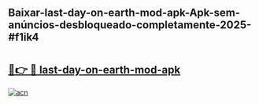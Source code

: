 ## Baixar-last-day-on-earth-mod-apk-Apk-sem-anúncios-desbloqueado-completamente-2025-#f1ik4

# <h2><a href="https://ainizakaria.my?title=last-day-on-earth-mod-apk&ref=22M">🔗👉 🔴 last-day-on-earth-mod-apk</a></h2>

[![acn](https://github.com/user-attachments/assets/0f9c940e-d8b0-45ae-aac7-cd30a18b3e1c)](https://ainizakaria.my?title=last-day-on-earth-mod-apk&ref=22M)

